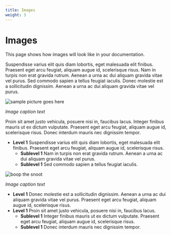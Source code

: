 ```yaml
---
title: Images
weight: 3
---
```


# Images

This page shows how images will look like in your documentation.

Suspendisse varius elit quis diam lobortis, eget malesuada elit finibus. Praesent eget arcu feugiat, aliquam augue id, scelerisque risus. Nam in turpis non erat gravida rutrum. Aenean a urna ac dui aliquam gravida vitae vel purus. Sed commodo sapien a tellus feugiat iaculis. Donec molestie est a sollicitudin dignissim. Aenean a urna ac dui aliquam gravida vitae vel purus. 

![sample picture goes here](sample-image.png)

*Image caption text*

Proin sit amet justo vehicula, posuere nisi in, faucibus lacus. Integer finibus mauris ut ex dictum vulputate. Praesent eget arcu feugiat, aliquam augue id, scelerisque risus. Donec interdum mauris nec dignissim tempor.


- **Level 1** Suspendisse varius elit quis diam lobortis, eget malesuada elit finibus. Praesent eget arcu feugiat, aliquam augue id, scelerisque risus.
    - **Sublevel 1** Nam in turpis non erat gravida rutrum. Aenean a urna ac dui aliquam gravida vitae vel purus.
    - **Sublevel 1** Sed commodo sapien a tellus feugiat iaculis.

![boop the snoot](../../static/img/P1030266small.JPG)

*Image caption text*

- **Level 1** Donec molestie est a sollicitudin dignissim. Aenean a urna ac dui aliquam gravida vitae vel purus. Praesent eget arcu feugiat, aliquam augue id, scelerisque risus.
- **Level 1** Proin sit amet justo vehicula, posuere nisi in, faucibus lacus.
    - **Sublevel 1** Integer finibus mauris ut ex dictum vulputate. Praesent eget arcu feugiat, aliquam augue id, scelerisque risus.
    - **Sublevel 1** Donec interdum mauris nec dignissim tempor.
